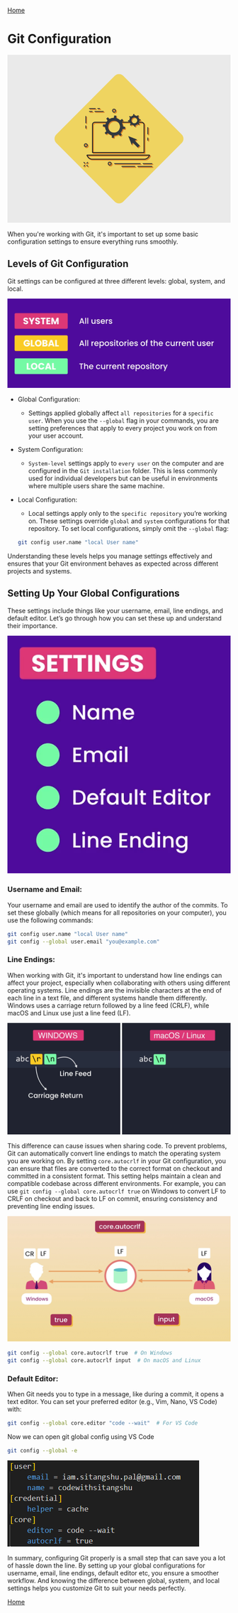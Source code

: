 [Home](../../README.md)

# Git Configuration

![Logo](config.gif)

When you're working with Git, it's important to set up some basic configuration settings to ensure everything runs smoothly.

## Levels of Git Configuration

Git settings can be configured at three different levels: global, system, and local.

![Config Levels](config-levels.PNG)

- Global Configuration:
  - Settings applied globally affect `all repositories` for a `specific user`. When you use the `--global` flag in your commands, you are setting preferences that apply to every project you work on from your user account.

- System Configuration:
  - `System-level` settings apply to `every user` on the computer and are configured in the `Git installation` folder. This is less commonly used for individual developers but can be useful in environments where multiple users share the same machine.

- Local Configuration:
  - Local settings apply only to the `specific repository` you’re working on. These settings override `global` and `system` configurations for that repository. To set local configurations, simply omit the `--global` flag:
  <p>

  ```bash
  git config user.name "local User name"
  ```

Understanding these levels helps you manage settings effectively and ensures that your Git environment behaves as expected across different projects and systems.

## Setting Up Your Global Configurations

These settings include things like your username, email, line endings, and default editor. Let’s go through how you can set these up and understand their importance.

![global settings](Settings.PNG)

### Username and Email:

Your username and email are used to identify the author of the commits. To set these globally (which means for all repositories on your computer), you use the following commands:
  <p>

  ```bash
  git config user.name "local User name"
  git config --global user.email "you@example.com"
  ```

### Line Endings:

When working with Git, it's important to understand how line endings can affect your project, especially when collaborating with others using different operating systems. Line endings are the invisible characters at the end of each line in a text file, and different systems handle them differently. Windows uses a carriage return followed by a line feed (CRLF), while macOS and Linux use just a line feed (LF).

![line ending](LineCharactor.PNG)

This difference can cause issues when sharing code. To prevent problems, Git can automatically convert line endings to match the operating system you are working on. By setting `core.autocrlf` in your Git configuration, you can ensure that files are converted to the correct format on checkout and committed in a consistent format. This setting helps maintain a clean and compatible codebase across different environments. For example, you can use `git config --global core.autocrlf true` on Windows to convert LF to CRLF on checkout and back to LF on commit, ensuring consistency and preventing line ending issues.

![autocrlf](autocrlf.PNG)

```bash
git config --global core.autocrlf true  # On Windows
git config --global core.autocrlf input  # On macOS and Linux
```

### Default Editor:

When Git needs you to type in a message, like during a commit, it opens a text editor. You can set your preferred editor (e.g., Vim, Nano, VS Code) with:

```bash
git config --global core.editor "code --wait"  # For VS Code
```

Now we can open git global config using VS Code

```bash
git config --global -e
```

![global config](global-config.PNG)


In summary, configuring Git properly is a small step that can save you a lot of hassle down the line. By setting up your global configurations for username, email, line endings,  default editor etc, you ensure a smoother workflow. And knowing the difference between global, system, and local settings helps you customize Git to suit your needs perfectly.

[Home](../../README.md)
